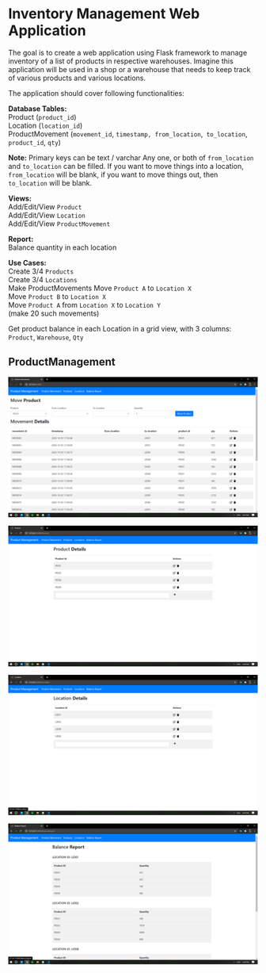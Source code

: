 
# Inventory Management Web Application

The goal is to create a web application using Flask framework to manage inventory of a list of products in respective warehouses. Imagine this application will be used in a shop or a warehouse that needs to keep track of various products and various locations.

The application should cover following functionalities:

**Database Tables:**  
Product (`product_id`)   
Location (`location_id`)   
ProductMovement (`movement_id`, `timestamp, from_location`,` to_location`, `product_id`, `qty`)  

**Note:**
Primary keys can be text / varchar Any one, or both of `from_location` and `to_location` can be filled. If you want to move things into a location, `from_location` will be blank, if you want to move things out, then `to_location` will be blank.

**Views:**  
Add/Edit/View `Product`  
Add/Edit/View `Location`  
Add/Edit/View `ProductMovement`  

**Report:**  
Balance quantity in each location  

**Use Cases:**  
Create 3/4 `Products`  
Create 3/4 `Locations`  
Make ProductMovements
Move `Product A` to `Location X`  
Move `Product B` to `Location X`  
Move `Product A` from `Location X` to `Location Y`  
(make 20 such movements)  

Get product balance in each Location in a grid view, with 3 columns: `Product`, `Warehouse`, `Qty`  


## ProductManagement

**![](https://github.com/walstanb/ProductManagement/blob/master/screenshots/Screenshot(287).png?raw=true)**

**![](https://github.com/walstanb/ProductManagement/blob/master/screenshots/Screenshot(288).png?raw=true)**

**![](https://github.com/walstanb/ProductManagement/blob/master/screenshots/Screenshot(289).png?raw=true)**

**![](https://github.com/walstanb/ProductManagement/blob/master/screenshots/Screenshot(290).png?raw=true)**
